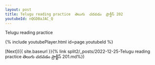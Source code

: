 ```yaml
---
layout: post
title: Telugu reading practice  తెలుగు  చదవడం  ప్రాక్టీస్ 202
youtubeId: nQGDBaJAC_Q
---
```

 
 
Telugu reading practice
 
 
 
 
 


{% include youtubePlayer.html id=page.youtubeId %}
 
[Next]({{ site.baseurl }}{% link  split2/_posts/2022-12-25-Telugu reading practice  తెలుగు  చదవడం  ప్రాక్టీస్ 201.md%})
 
